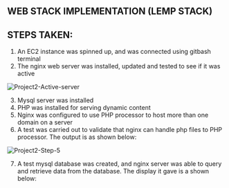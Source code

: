 
## WEB STACK IMPLEMENTATION (LEMP STACK)

## STEPS TAKEN:
1. An EC2 instance was spinned up, and was connected using gitbash terminal
2. The nginx web server was installed, updated and tested to see if it was active


![Project2-Active-server](https://user-images.githubusercontent.com/69041949/165418150-c5151aa2-842e-4a1b-83ad-fa89961315c8.jpg)

3. Mysql server was installed
4. PHP was installed for serving dynamic content
5. Nginx was configured to use PHP processor to host more than one domain on a server
6. A test was carried out to validate that nginx can handle php files to PHP processor. The output is as shown below:

![Project2-Step-5](https://user-images.githubusercontent.com/69041949/165418893-fb9d50b4-a3b9-4fd9-bd92-a3b86efcb238.jpg)

7. A test mysql database was created, and nginx server was able to query and  retrieve data from the database. The display it gave is a shown below:

